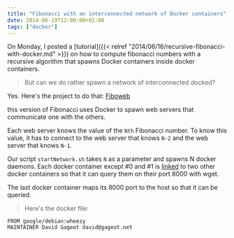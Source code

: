 ```yaml
---
title: "Fibonacci with an interconnected network of Docker containers"
date: 2014-06-19T12:00:00+01:00
tags: ["docker"]
---
```


On Monday, I posted a [tutorial]({{< relref "2014/06/16/recursive-fibonacci-with-docker.md" >}})
on how to compute fibonacci numbers with a recursive algorithm that spawns Docker containers inside docker containers.

<blockquote>
  But can we do rather spawn a network of interconnected docked?
</blockquote>

Yes. Here's the project to do that: <a href="https://github.com/dgageot/fiboweb">Fiboweb</a>

this version of Fibonacci uses Docker to spawn web servers that communicate one with the others.

Each web server knows the value of the <code>Nth</code> Fibonacci number.
To know this value, it has to connect to the web server that knows <code>N-2</code> and the web server that knows <code>N-1</code>.

Our script <code>startNetwork.sh</code> takes <code>N</code> as a parameter and spawns N docker daemons. Each docker container
except #0 and #1 is <a href="https://docs.docker.com/userguide/dockerlinks/">linked</a> to two other docker containers so that it can query them on their port 8000 with wget.

The last docker container maps its 8000 port to the host so that it can be queried.

<blockquote>
  Here's the docker file:
</blockquote>

```docker
FROM google/debian:wheezy
MAINTAINER David Gageot david@gageot.net
```
